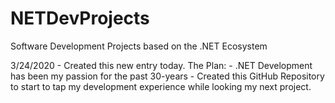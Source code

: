 # NETDevProjects
Software Development Projects based on the .NET Ecosystem

3/24/2020 - Created this new entry today.
  The Plan:
      - .NET Development has been my passion for the past 30-years
      - Created this GitHub Repository to start to tap my development experience while looking my next project.
